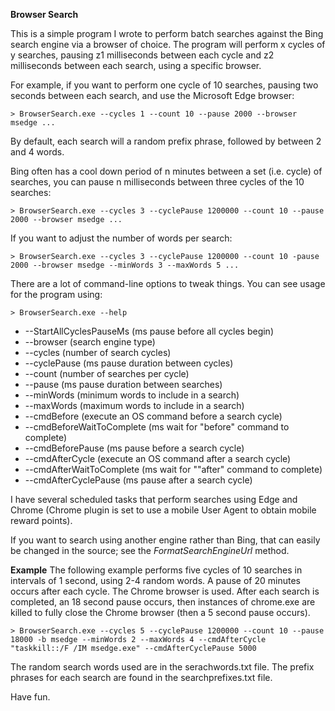 **Browser Search**

This is a simple program I wrote to perform batch searches against the Bing search engine via a browser of choice.  The program will perform x cycles of y searches, pausing z1 milliseconds between each cycle and z2 milliseconds between each search, using a specific browser.

For example, if you want to perform one cycle of 10 searches, pausing two seconds between each search, and use the Microsoft Edge browser:

	> BrowserSearch.exe --cycles 1 --count 10 --pause 2000 --browser msedge ...

By default, each search will a random prefix phrase, followed by between 2 and 4 words.

Bing often has a cool down period of n minutes between a set (i.e. cycle) of searches, you can pause n milliseconds between three cycles of the 10 searches:

	> BrowserSearch.exe --cycles 3 --cyclePause 1200000 --count 10 --pause 2000 --browser msedge ...

If you want to adjust the number of words per search:

	> BrowserSearch.exe --cycles 3 --cyclePause 1200000 --count 10 -pause 2000 --browser msedge --minWords 3 --maxWords 5 ...

There are a lot of command-line options to tweak things. You can see usage for the program using:

	> BrowserSearch.exe --help

* --StartAllCyclesPauseMs (ms pause before all cycles begin)
* --browser (search engine type)
* --cycles (number of search cycles)
* --cyclePause (ms pause duration between cycles)
* --count (number of searches per cycle)
* --pause (ms pause duration between searches)
* --minWords (minimum words to include in a search)
* --maxWords (maximum words to include in a search)
* --cmdBefore (execute an OS command before a search cycle)
* --cmdBeforeWaitToComplete (ms wait for "before" command to complete)
* --cmdBeforePause (ms pause before a search cycle)
* --cmdAfterCycle (execute an OS command after a search cycle)
* --cmdAfterWaitToComplete (ms wait for ""after" command to complete)
* --cmdAfterCyclePause (ms pause after a search cycle)


I have several scheduled tasks that perform searches using Edge and Chrome (Chrome plugin is set to use a mobile User Agent to obtain mobile reward points).

If you want to search using another engine rather than Bing, that can easily be changed in the source; see the *FormatSearchEngineUrl* method.

**Example**
The following example performs five cycles of 10 searches in intervals of 1 second, using 2-4 random words. A pause of 20 minutes occurs after each cycle.  The Chrome browser is used. After each search is completed, an 18 second pause occurs, then instances of chrome.exe are killed to fully close the Chrome browser (then a 5 second pause occurs).

	> BrowserSearch.exe --cycles 5 --cyclePause 1200000 --count 10 --pause 18000 -b msedge --minWords 2 --maxWords 4 --cmdAfterCycle "taskkill::/F /IM msedge.exe" --cmdAfterCyclePause 5000

The random search words used are in the serachwords.txt file.  The prefix phrases for each search are found in the searchprefixes.txt file.

Have fun.